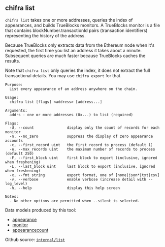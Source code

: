 ## chifra list

<!-- markdownlint-disable MD041 -->
`chifra list` takes one or more addresses, queries the index of appearances, and builds TrueBlocks
monitors. A TrueBlocks monitor is a file that contains blockNumber.transactionId pairs (transaction
identifiers) representing the history of the address.

Because TrueBlocks only extracts data from the Ethereum node when it's requested, the first time
you list an address it takes about a minute. Subsequent queries are much faster because TrueBlocks
caches the results.

Note that `chifra list` only queries the index, it does not extract the full transactional details.
You may use `chifra export` for that.

```[plaintext]
Purpose:
  List every appearance of an address anywhere on the chain.

Usage:
  chifra list [flags] <address> [address...]

Arguments:
  addrs - one or more addresses (0x...) to list (required)

Flags:
  -U, --count               display only the count of records for each monitor
  -n, --no_zero             suppress the display of zero appearance accounts
  -c, --first_record uint   the first record to process (default 1)
  -e, --max_records uint    the maximum number of records to process (default 250)
  -F, --first_block uint    first block to export (inclusive, ignored when freshening)
  -L, --last_block uint     last block to export (inclusive, ignored when freshening)
  -x, --fmt string          export format, one of [none|json*|txt|csv]
  -v, --verbose             enable verbose (increase detail with --log_level)
  -h, --help                display this help screen

Notes:
  - No other options are permitted when --silent is selected.
```

Data models produced by this tool:

- [appearance](/data-model/accounts/#appearance)
- [monitor](/data-model/accounts/#monitor)
- [appearancecount](/data-model/accounts/#appearancecount)

Github source: [`internal/list`](https://github.com/TrueBlocks/trueblocks-core/tree/master/src/apps/chifra/internal/list)

